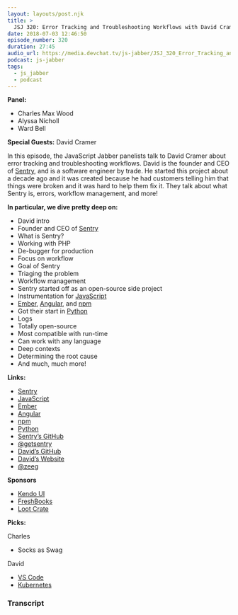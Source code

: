 ```yaml
---
layout: layouts/post.njk
title: >
  JSJ 320: Error Tracking and Troubleshooting Workflows with David Cramer LIVE at Microsoft Build
date: 2018-07-03 12:46:50
episode_number: 320
duration: 27:45
audio_url: https://media.devchat.tv/js-jabber/JSJ_320_Error_Tracking_and_Troubleshooting_Workflows_with_David_Cramer_LIVE_at_Microsoft_Build.mp3
podcast: js-jabber
tags:
  - js_jabber
  - podcast
---
```


**Panel:**

- Charles Max Wood
- Alyssa Nicholl
- Ward Bell

**Special Guests:** David Cramer

In this episode, the JavaScript Jabber panelists talk to David Cramer about error tracking and troubleshooting workflows. David is the founder and CEO of [Sentry](https://sentry.io/welcome/), and is a software engineer by trade. He started this project about a decade ago and it was created because he had customers telling him that things were broken and it was hard to help them fix it. They talk about what Sentry is, errors, workflow management, and more!

**In particular, we dive pretty deep on:**

- David intro
- Founder and CEO of [Sentry](https://sentry.io/welcome/)
- What is Sentry?
- Working with PHP
- De-bugger for production
- Focus on workflow
- Goal of Sentry
- Triaging the problem
- Workflow management
- Sentry started off as an open-source side project
- Instrumentation for [JavaScript](https://www.javascript.com/)
- [Ember](https://www.emberjs.com/), [Angular](https://angular.io/), and [npm](https://www.npmjs.com/)
- Got their start in [Python](https://www.python.org/)
- Logs
- Totally open-source
- Most compatible with run-time
- Can work with any language
- Deep contexts
- Determining the root cause
- And much, much more!

**Links:**

- [Sentry](https://sentry.io/welcome/)
- [JavaScript](https://www.javascript.com/)
- [Ember](https://www.emberjs.com/)
- [Angular](https://angular.io/)
- [npm](https://www.npmjs.com/)
- [Python](https://www.python.org/)
- [Sentry’s GitHub](https://github.com/getsentry)
- [@getsentry](https://twitter.com/getsentry?lang=en)
- [David’s GitHub](https://github.com/dcramer)
- [David’s Website](http://cra.mr/)
- [@zeeg](https://twitter.com/zeeg)

**Sponsors**

- [Kendo UI](https://www.telerik.com/kendo-ui?utm_medium=social-paid&utm_source=devchattv&utm_campaign=kendo-ui-awareness-jsjabber)
- [FreshBooks](https://www.freshbooks.com/invoice?ref=11731&utm_source=pbm&utm_medium=affiliate-program&utm_influencer=419364&utm_campaign=podcast-influencers)
- [Loot Crate](https://www.lootcrate.com/)

**Picks:**

Charles

- Socks as Swag

David

- [VS Code](https://code.visualstudio.com/)
- [Kubernetes](https://kubernetes.io/)

### Transcript
